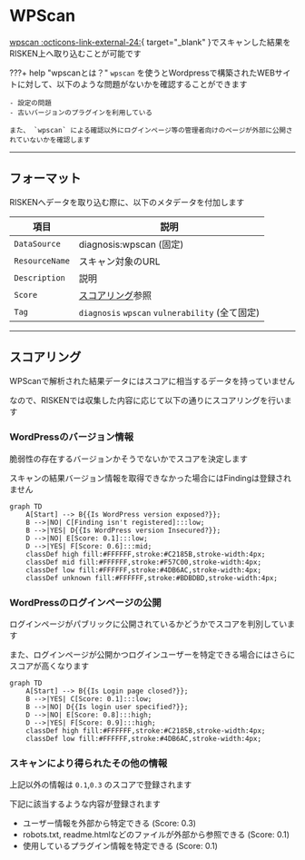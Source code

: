 # WPScan

[wpscan :octicons-link-external-24:](https://wordpress.org/plugins/wpscan/){ target="_blank" }でスキャンした結果をRISKEN上へ取り込むことが可能です

???+ help "wpscanとは？"
    `wpscan` を使うとWordpressで構築されたWEBサイトに対して、以下のような問題がないかを確認することができます

    - 設定の問題
    - 古いバージョンのプラグインを利用している

    また、 `wpscan` による確認以外にログインページ等の管理者向けのページが外部に公開されていないかを確認します

---
## フォーマット

RISKENへデータを取り込む際に、以下のメタデータを付加します

| 項目            | 説明                                            |
| -------------- | ---------------------------------------------- |
| `DataSource`   | diagnosis:wpscan (固定)                         |
| `ResourceName` | スキャン対象のURL                                 |
| `Description`  | 説明                                            |
| `Score`        | [スコアリング](/diagnosis/wpscan_concept#_2)参照            |
| `Tag`          | `diagnosis` `wpscan` `vulnerability` (全て固定)  |

---
## スコアリング

WPScanで解析された結果データにはスコアに相当するデータを持っていません

なので、RISKENでは収集した内容に応じて以下の通りにスコアリングを行います

### WordPressのバージョン情報

脆弱性の存在するバージョンかそうでないかでスコアを決定します

スキャンの結果バージョン情報を取得できなかった場合にはFindingは登録されません

```mermaid
graph TD
    A[Start] --> B{{Is WordPress version exposed?}};
    B -->|NO| C[Finding isn't registered]:::low;
    B -->|YES| D{{Is WordPress version Insecured?}};
    D -->|NO| E[Score: 0.1]:::low;
    D -->|YES| F[Score: 0.6]:::mid;
    classDef high fill:#FFFFFF,stroke:#C2185B,stroke-width:4px;
    classDef mid fill:#FFFFFF,stroke:#F57C00,stroke-width:4px;
    classDef low fill:#FFFFFF,stroke:#4DB6AC,stroke-width:4px;
    classDef unknown fill:#FFFFFF,stroke:#BDBDBD,stroke-width:4px;
```

### WordPressのログインページの公開

ログインページがパブリックに公開されているかどうかでスコアを判別しています

また、ログインページが公開かつログインユーザーを特定できる場合にはさらにスコアが高くなります

```mermaid
graph TD
    A[Start] --> B{{Is Login page closed?}};
    B -->|YES| C[Score: 0.1]:::low;
    B -->|NO| D{{Is login user specified?}};
    D -->|NO| E[Score: 0.8]:::high;
    D -->|YES| F[Score: 0.9]:::high;
    classDef high fill:#FFFFFF,stroke:#C2185B,stroke-width:4px;
    classDef low fill:#FFFFFF,stroke:#4DB6AC,stroke-width:4px;
```

### スキャンにより得られたその他の情報

上記以外の情報は `0.1`,`0.3` のスコアで登録されます

下記に該当するような内容が登録されます

- ユーザー情報を外部から特定できる (Score: 0.3)
- robots.txt, readme.htmlなどのファイルが外部から参照できる (Score: 0.1)
- 使用しているプラグイン情報を特定できる (Score: 0.1)